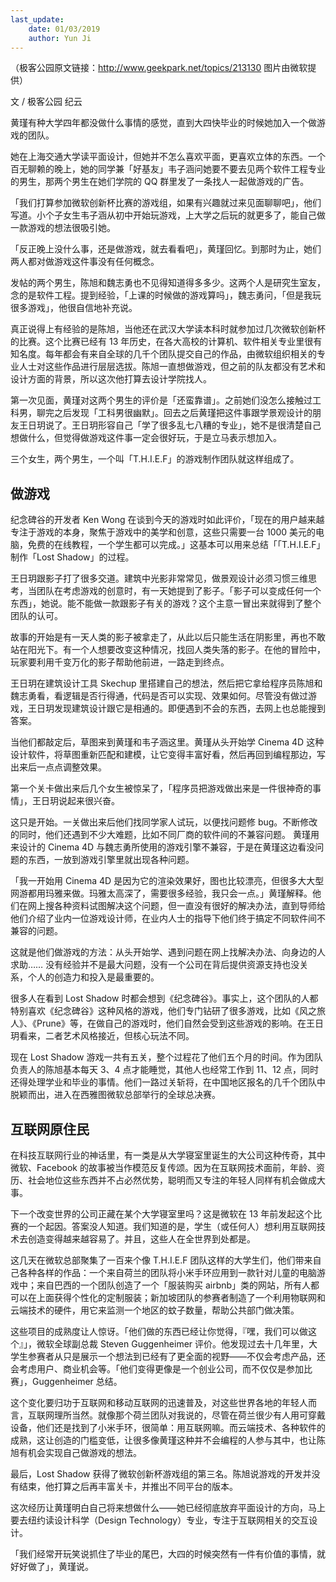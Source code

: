 ```yaml
---
last_update: 
    date: 01/03/2019
    author: Yun Ji
---
```


（极客公园原文链接：http://www.geekpark.net/topics/213130 图片由微软提供）

文 / 极客公园 纪云

黄瑾有种大学四年都没做什么事情的感觉，直到大四快毕业的时候她加入一个做游戏的团队。

她在上海交通大学读平面设计，但她并不怎么喜欢平面，更喜欢立体的东西。一个百无聊赖的晚上，她的同学兼「好基友」韦子涵问她要不要去见两个软件工程专业的男生，那两个男生在她们学院的 QQ 群里发了一条找人一起做游戏的广告。

「我们打算参加微软创新杯比赛的游戏组，如果有兴趣就过来见面聊聊吧」，他们写道。小个子女生韦子涵从初中开始玩游戏，上大学之后玩的就更多了，能自己做一款游戏的想法很吸引她。

「反正晚上没什么事，还是做游戏，就去看看吧」，黄瑾回忆。到那时为止，她们两人都对做游戏这件事没有任何概念。

发帖的两个男生，陈旭和魏志勇也不见得知道得多多少。这两个人是研究生室友，念的是软件工程。提到经验，「上课的时候做的游戏算吗」，魏志勇问，「但是我玩很多游戏」，他很自信地补充说。

真正说得上有经验的是陈旭，当他还在武汉大学读本科时就参加过几次微软创新杯的比赛。这个比赛已经有 13 年历史，在各大高校的计算机、软件相关专业里很有知名度。每年都会有来自全球的几千个团队提交自己的作品，由微软组织相关的专业人士对这些作品进行层层选拔。陈旭一直想做游戏，但之前的队友都没有艺术和设计方面的背景，所以这次他打算去设计学院找人。

第一次见面，黄瑾对这两个男生的评价是「还蛮靠谱」。之前她们没怎么接触过工科男，聊完之后发现「工科男很幽默」。回去之后黄瑾把这件事跟学景观设计的朋友王日玥说了。王日玥形容自己「学了很多乱七八糟的专业」，她不是很清楚自己想做什么，但觉得做游戏这件事一定会很好玩，于是立马表示想加入。

三个女生，两个男生，一个叫「T.H.I.E.F」的游戏制作团队就这样组成了。
                
## 做游戏

纪念碑谷的开发者 Ken Wong 在谈到今天的游戏时如此评价，「现在的用户越来越专注于游戏的本身，聚焦于游戏中的美学和创意，这些只需要一台 1000 美元的电脑，免费的在线教程，一个学生都可以完成。」这基本可以用来总结「「T.H.I.E.F」制作「Lost Shadow」的过程。

王日玥跟影子打了很多交道。建筑中光影非常常见，做景观设计必须习惯三维思考，当团队在考虑游戏的创意时，有一天她提到了影子。「影子可以变成任何一个东西」，她说。能不能做一款跟影子有关的游戏？这个主意一冒出来就得到了整个团队的认可。

故事的开始是有一天人类的影子被拿走了，从此以后只能生活在阴影里，再也不敢站在阳光下。有一个人想要改变这种情况，找回人类失落的影子。在他的冒险中，玩家要利用千变万化的影子帮助他前进，一路走到终点。

王日玥在建筑设计工具 Skechup 里搭建自己的想法，然后把它拿给程序员陈旭和魏志勇看，看逻辑是否行得通，代码是否可以实现、效果如何。尽管没有做过游戏，王日玥发现建筑设计跟它是相通的。即便遇到不会的东西，去网上也总能搜到答案。

当他们都敲定后，草图来到黄瑾和韦子涵这里。黄瑾从头开始学 Cinema 4D 这种设计软件，将草图重新匹配和建模，让它变得丰富好看，然后再回到编程那边，写出来后一点点调整效果。

第一个关卡做出来后几个女生被惊呆了，「程序员把游戏做出来是一件很神奇的事情」，王日玥说起来很兴奋。

这只是开始。一关做出来后他们找同学家人试玩，以便找问题修 bug。不断修改的同时，他们还遇到不少大难题，比如不同厂商的软件间的不兼容问题。
黄瑾用来设计的 Cinema 4D 与魏志勇所使用的游戏引擎不兼容，于是在黄瑾这边看没问题的东西，一放到游戏引擎里就出现各种问题。

「我一开始用 Cinema 4D 是因为它的渲染效果好，图也比较漂亮，但很多大大型网游都用玛雅来做。玛雅太高深了，需要很多经验，我只会一点。」黄瑾解释。他们在网上搜各种资料试图解决这个问题，但一直没有很好的解决办法，直到导师给他们介绍了业内一位游戏设计师，在业内人士的指导下他们终于搞定不同软件间不兼容的问题。

这就是他们做游戏的方法：从头开始学、遇到问题在网上找解决办法、向身边的人求助…… 没有经验并不是最大问题，没有一个公司在背后提供资源支持也没关系，个人的创造力和投入是最重要的。

很多人在看到 Lost Shadow 时都会想到《纪念碑谷》。事实上，这个团队的人都特别喜欢《纪念碑谷》这种风格的游戏，他们专门钻研了很多游戏，比如《风之旅人》、《Prune》等，在做自己的游戏时，他们自然会受到这些游戏的影响。在王日玥看来，二者艺术风格接近，但核心玩法不同。

现在 Lost Shadow 游戏一共有五关，整个过程花了他们五个月的时间。作为团队负责人的陈旭基本每天 3、4 点才能睡觉，其他人也经常工作到 11、12 点，同时还得处理学业和毕业的事情。他们一路过关斩将，在中国地区报名的几千个团队中脱颖而出，进入在西雅图微软总部举行的全球总决赛。
                
## 互联网原住民
在科技互联网行业的神话里，有一类是从大学寝室里诞生的大公司这种传奇，其中微软、Facebook 的故事被当作模范反复传颂。因为在互联网技术面前，年龄、资历、社会地位这些东西并不占必然优势，聪明而又专注的年轻人同样有机会做成大事。

下一个改变世界的公司正藏在某个大学寝室里吗？这是微软在 13 年前发起这个比赛的一个起因。答案没人知道。我们知道的是，学生（或任何人）想利用互联网技术去创造变得越来越容易了。并且，这些人在全世界到处都是。

这几天在微软总部聚集了一百来个像 T.H.I.E.F 团队这样的大学生们，他们带来自己各种各样的作品：一个来自荷兰的团队将小米手环应用到一款针对儿童的电脑游戏中；来自巴西的一个团队创造了一个「服装购买 airbnb」类的网站，所有人都可以在上面获得个性化的定制服装；新加坡团队的参赛者制造了一个利用物联网和云端技术的硬件，用它来监测一个地区的蚊子数量，帮助公共部门做决策。

这些项目的成熟度让人惊讶。「他们做的东西已经让你觉得，『嘿，我们可以做这个』」，微软全球副总裁 Steven Guggenheimer 评价。他发现过去十几年里，大学生参赛者从只是展示一个想法到已经有了更全面的视野——不仅会考虑产品，还会考虑用户、商业机会等。「他们变得更像是一个创业公司，而不仅仅是参加比赛」，Guggenheimer 总结。                

这个变化要归功于互联网和移动互联网的迅速普及，对这些世界各地的年轻人而言，互联网理所当然。就像那个荷兰团队对我说的，尽管在荷兰很少有人用可穿戴设备，他们还是找到了小米手环，很简单：用互联网嘛。而云端技术、各种软件的成熟，这让创造的门槛变低，让很多像黄瑾这种并不会编程的人参与其中，也让陈旭有机会实现自己做游戏的想法。

最后，Lost Shadow 获得了微软创新杯游戏组的第三名。陈旭说游戏的开发并没有结束，他打算之后再丰富关卡，并推出不同平台的版本。

这次经历让黄瑾明白自己将来想做什么——她已经彻底放弃平面设计的方向，马上要去纽约读设计科学（Design Technology）专业，专注于互联网相关的交互设计。

「我们经常开玩笑说抓住了毕业的尾巴，大四的时候突然有一件有价值的事情，就好好做了」，黄瑾说。
